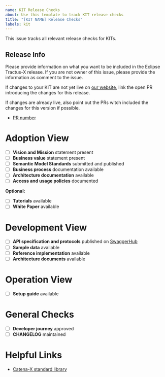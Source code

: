 ```yaml
---
name: KIT Release Checks
about: Use this template to track KIT release checks
title: "[KIT NAME] Release Checks"
labels: kit
---
```


This issue tracks all relevant release checks for KITs.

## Release Info

Please provide information on what you want to be included in the Eclipse Tractus-X release.
If you are not owner of this issue, please provide the information as comment to the issue.

If changes to your KIT are not yet live on [our website](https://eclipse-tractusx.github.io/developer), link the open PR introducing the changes for this release.

If changes are already live, also point out the PRs witch included the changes for this version if possible.

- [PR number](pr-url)

# Adoption View

- [ ] **Vision and Mission** statement present
- [ ] **Business value** statement present
- [ ] **Semantic Model Standards** submitted and published
- [ ] **Business process** documentation available
- [ ] **Architecture documentation** available
- [ ] **Access and usage policies** documented

__Optional:__

- [ ] **Tutorials** available
- [ ] **White Paper** available

# Development View

- [ ] **API specification and protocols** published on [SwaggerHub](https://app.swaggerhub.com/search?owner=eclipse-tractusx-bot)
- [ ] **Sample data** available
- [ ] **Reference implementation** available
- [ ] **Architecture documents** available

# Operation View

- [ ] **Setup guide** available

# General Checks

- [ ] **Developer journey** approved
- [ ] **CHANGELOG** maintained

# Helpful Links

- [Catena-X standard library](https://catena-x.net/en/standard-library)